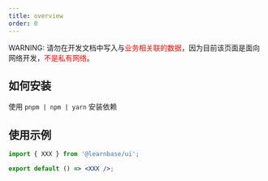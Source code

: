 ```yaml
---
title: overview
order: 0
---
```


<Alert type="error">
  WARNING: 请勿在开发文档中写入与<span style="color: red;">业务相关联的数据</span>，因为目前该页面是面向网络开发，<span style="color: red;">不是私有网络</span>。
</Alert>

## 如何安装

使用 `pnpm | npm | yarn` 安装依赖

<InstallDependencies npm='$ npm install @learnbase/ui ' yarn='$ yarn add @learnbase/ui' pnpm='$ pnpm add @learnbase/ui '></InstallDependencies>

## 使用示例

```jsx | pure
import { XXX } from '@learnbase/ui';

export default () => <XXX />;
```
